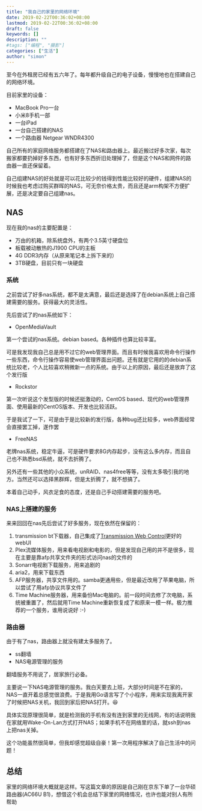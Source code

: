 ```yaml
---
title: "我自己的家里的网络环境"
date: 2019-02-22T00:36:02+08:00
lastmod: 2019-02-22T00:36:02+08:00
draft: false
keywords: []
description: ""
#tags: ["编程", "摄影"]
categories: ["生活"]
author: "simon"
---
```


至今在外租房已经有五六年了。每年都升级自己的电子设备，慢慢地也在搭建自己的网络环境。

目前家里的设备：

* MacBook Pro一台
* 小米8手机一部
* 一台iPad
* 一台自己搭建的NAS
* 一个路由器 Netgear WNDR4300

<!--more-->

自己所有的家庭网络服务都搭建在了NAS和路由器上。最近搬过好多次家，每次搬家都要扔掉好多东西，也有好多东西折旧处理掉了，但是这个NAS和网件的路由器一直还保留着。

自己组建NAS的好处就是可以花比较少的钱得到性能比较好的硬件，组建NAS的时候我也考虑过购买群晖的NAS，可无奈价格太贵，而且还是arm构架不方便扩展，还是决定要自己组建nas。

## NAS

现在我的nas的主要配置是：

* 万由的机箱，除系统盘外，有两个3.5英寸硬盘位
* 板载被动散热的J1900 CPU的主板
* 4G DDR3内存（从原来笔记本上拆下来的）
* 3TB硬盘，目前只有一块硬盘

### 系统

之前尝试了好多nas系统，都不是太满意，最后还是选择了在debian系统上自己搭建需要的服务。获得最大的灵活性。

先后尝试了的nas系统如下：

* OpenMediaVault 

第一个尝试的nas系统。debian based。各种插件也算比较丰富。

可是我发现我自己总是用不过它的web管理界面。而且有时候我喜欢用命令行操作一些东西，命令行操作容易使web管理界面出问题。还有就是它用的的debian系统比较老，个人比较喜欢稍微新一点的系统。由于以上的原因，最后还是放弃了这个发行版

* Rockstor

第一次听说这个发型版的时候还挺激动的，CentOS based、现代的web管理界面、使用最新的CentOS版本、开发也比较活跃。

于是我试了一下，可是由于是比较新的发行版，各种bug还比较多，web界面经常会直接罢工掉，遂作罢

* FreeNAS

老牌nas系统，稳定牛逼，可是硬件要求8G内存起步，没有这么多内存，而且自己也不熟悉bsd系统，就不去折腾了。

另外还有一些其他的小众系统，unRAID、nas4free等等，没有太多吸引我的地方。当然还可以选择黑群辉，但是太折腾了，就不想搞了。

本着自己动手，风衣足食的态度，还是自己手动搭建需要的服务吧。

### NAS上搭建的服务

来来回回在nas先后尝试了好多服务，现在依然在保留的：

1. transmission bt下载器，自己集成了[Transmission Web Control](https://github.com/ronggang/transmission-web-control)更好的webUI
2. Plex流媒体服务，用来看电视剧和电影的，但是发现自己用的并不是很多，现在主要是靠afp共享文件夹的形式访问nas的文件的
3. Sonarr电视剧下载服务，用来追剧的
4. aria2，用来下载东西
5. AFP服务器，共享文件用的。samba更通用些，但是最近改用了苹果电脑，所以尝试了用afp协议共享文件了
6. Time Machine服务器，用来备份Mac电脑的。前一段时间去修了次电脑，系统被重置了，然后就用Time Machine重新恢复成了和原来一模一样。极力推荐的一个服务，谁用说说好 :-) 


### 路由器

由于有了nas，路由器上就没有建太多服务了。

* ss翻墙
* NAS电源管理的服务

翻墙服务不用说了，居家旅行必备。

主要说一下NAS电源管理的服务。我白天要去上班，大部分时间是不在家的，NAS一直开着总感觉很浪费。于是我用Go语言写了个小程序，用来实现我离开家了时候把NAS关机，我回到家后把NAS打开。😆

具体实现原理很简单，就是检测我的手机有没有连到家里的无线网，有的话说明我在家就用Wake-On-Lan方式打开NAS；如果手机不在网络里的话，就ssh到nas上把nas关掉。

这个功能虽然很简单，但我却感觉超级自豪！第一次用程序解决了自己生活中的问题！

## 总结

家里的网络环境大概就是这样。写这篇文章的原因是自己刚在京东下单了一台华硕路由器(AC66U B1)，想借这个机会总结下家里的网络情况，也许也能对别人有所帮助